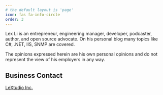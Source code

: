 ```yaml
---
# the default layout is 'page'
icon: fas fa-info-circle
order: 3
---
```


Lex Li is an entrepreneur, engineering manager, developer, podcaster, author, and open source advocate. On his personal blog many topics like C#, .NET, IIS, SNMP are covered.

The opinions expressed herein are his own personal opinions and do not represent the view of his employers in any way.

## Business Contact

[LeXtudio Inc.](https://www.lextudio.com)
